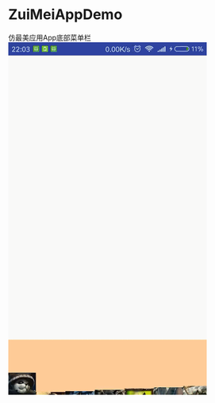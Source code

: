 # ZuiMeiAppDemo
仿最美应用App底部菜单栏
![image](https://github.com/wolongalick/ZuiMeiAppDemo/blob/master/gif/demo.gif)   
